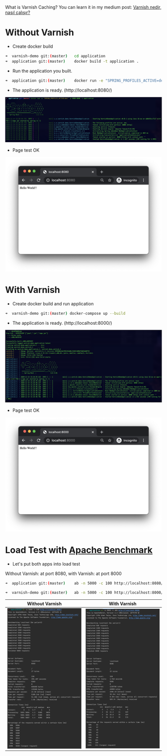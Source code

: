 What is Varnish Caching? You can learn it in my medium post: [Varnish nedir, nasıl çalışır?](https://53-emreyildirim.medium.com/varnish-nedir-nas%C4%B1l-%C3%A7al%C4%B1%C5%9F%C4%B1r-2971264d7999)

# Without Varnish
 - Create docker build
```sh
➜  varnish-demo git:(master)   cd application
➜  application git:(master)    docker build -t application .
```
- Run the application you built.
```sh
➜  application git:(master)    docker run -e "SPRING_PROFILES_ACTIVE=dev" -p 8080:8080 -t application
```
- The application is ready. (http://localhost:8080/)

![Started Spring Boot](/demo-images/without-varnish-application-started.png)

- Page test OK

![Started Spring Boot](/demo-images/without-varnish-application-page-load.png)


# With Varnish
 - Create docker build and run application
```sh
➜  varnish-demo git:(master) docker-compose up --build 
```
- The application is ready. (http://localhost:8000/)

![Started Spring Boot](/demo-images/with-varnish-application-started.png)

- Page test OK

![Started Spring Boot](/demo-images/with-varnish-application-page-load.png)

# Load Test with [Apache Benchmark](https://rieckpil.de/howto-simple-load-testing-with-apache-benchmark/)

- Let's put both apps into load test

Without Varnish: at port 8080, with Varnish: at port 8000

```sh
➜  application git:(master)    ab -n 5000 -c 100 http://localhost:8080/
```
```sh
➜  varnish-demo git:(master)   ab -n 5000 -c 100 http://localhost:8000/
```

Without Varnish            |  With Varnish
:-------------------------:|:-------------------------:
![](/demo-images/without-varnish-result.png)  |  ![](/demo-images/with-varnish-result.png)
